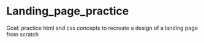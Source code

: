 # Landing_page_practice
Goal: practice html and css concepts to recreate a design of a landing page from scratch